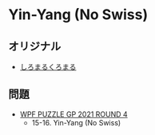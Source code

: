 # Yin-Yang (No Swiss)

## オリジナル
- [しろまるくろまる](yinyang.md)

## 問題
- [WPF PUZZLE GP 2021 ROUND 4](../questions/wpfpgp2021_4.md)
	- 15-16. Yin-Yang (No Swiss)
